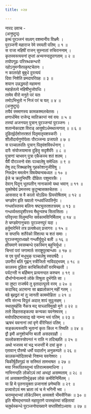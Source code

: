 ```yaml
---
title: ०२७

---
```

नारद उवाच -  
(अनुष्टुप्)  
इत्थं पुरञ्जनं सध्र्यग् वशमानीय विभ्रमैः ।  
पुरञ्जनी महाराज रेमे रमयती पतिम् ॥ १ ॥  
स राजा महिषीं राजन् सुस्नातां रुचिराननाम् ।  
कृतस्वस्त्ययनां तृप्तां अभ्यनन्ददुपागताम् ॥ २ ॥  
तयोपगूढः परिरब्धकन्धरो  
रहोऽनुमन्त्रैरपकृष्टचेतनः ।  
न कालरंहो बुबुधे दुरत्ययं  
दिवा निशेति प्रमदापरिग्रहः ॥ ३ ॥  
शयान उन्नद्धमदो महामना  
महार्हतल्पे महिषीभुजोपधिः ।  
तामेव वीरो मनुते परं यतः  
तमोऽभिभूतो न निजं परं च यत् ॥ ४ ॥  
(अनुष्टुप्)  
तयैवं रममाणस्य कामकश्मलचेतसः ।  
क्षणार्धमिव राजेन्द्र व्यतिक्रान्तं नवं वयः ॥ ५ ॥  
तस्यां अजनयत् पुत्रान् पुरञ्जन्यां पुरञ्जनः ।  
शतान्येकादश विराड् आयुषोऽर्धमथात्यगात् ॥ ॥ ६ ॥  
दुहित्ईर्दशोत्तरशतं पितृमातृयशस्करीः ।  
शीलौदार्यगुणोपेताः पौरञ्जन्यः प्रजापते ॥ ७ ॥  
स पञ्चालपतिः पुत्रान् पितृवंशविवर्धनान् ।  
दारैः संयोजयामास दुहितॄ सदृशैर्वरैः ॥ ८ ॥  
पुत्राणां चाभवन् पुत्रा एकैकस्य शतं शतम् ।  
यैर्वै पौरञ्जनो वंशः पञ्चालेषु समेधितः ॥ ९ ॥  
तेषु तद् रिक्थहारेषु गृहकोशानुजीविषु ।  
निरूढेन ममत्वेन विषयेष्वन्वबध्यत ॥ १० ॥  
ईजे च क्रतुभिर्घोरैः दीक्षितः पशुमारकैः ।  
देवान् पितॄन् भूतपतीन् नानाकामो यथा भवान् ॥ ११ ॥  
युक्तेष्वेवं प्रमत्तस्य कुटुम्बासक्तचेतसः ।  
आससाद स वै कालो योऽप्रियः प्रिययोषिताम् ॥ १२ ॥  
चण्डवेग इति ख्यातो गन्धर्वाधिपतिर्नृप ।  
गन्धर्वास्तस्य बलिनः षष्ट्युत्तरशतत्रयम् ॥ १३ ॥  
गन्धर्व्यस्तादृशीरस्य मैथुन्यश्च सितासिताः ।  
परिवृत्त्या विलुम्पन्ति सर्वकामविनिर्मिताम् ॥ १४ ॥  
ते चण्डवेगानुचराः पुरञ्जनपुरं यदा ।  
हर्तुमारेभिरे तत्र प्रत्यषेधत् प्रजागरः ॥ १५ ॥  
स सप्तभिः शतैरेको विंशत्या च शतं समाः ।  
पुरञ्जनपुराध्यक्षो गन्धर्वैर्युयुधे बली ॥ १६ ॥  
क्षीयमाणे स्वसम्बन्धे एकस्मिन् बहुभिर्युधा ।  
चिन्तां परां जगामार्तः सराष्ट्रपुरबान्धवः ॥ १७ ॥  
स एव पुर्यां मधुभुक् पञ्चालेषु स्वपार्षदैः ।  
उपनीतं बलिं गृह्णन् स्त्रीजितो नाविदद्भयम् ॥ १८ ॥  
कालस्य दुहिता काचित्त्रिलोकीं वरमिच्छती ।  
पर्यटन्ती न बर्हिष्मन् प्रत्यनन्दत कश्चन ॥ १९ ॥  
दौर्भाग्येनात्मनो लोके विश्रुता दुर्भगेति सा ।  
या तुष्टा राजर्षये तु वृतादात्पूरवे वरम् ॥ २० ॥  
कदाचिद् अटमाना सा ब्रह्मलोकान् महीं गतम् ।  
वव्रे बृहद्व्रतं मां तु जानती काममोहिता ॥ २१ ॥  
मयि संरभ्य विपुलं अदात् शापं सुदुःसहम् ।  
स्थातुमर्हसि नैकत्र मद् याच्ञाविमुखो मुने ॥ २२ ॥  
ततो विहतसङ्‌कल्पा कन्यका यवनेश्वरम् ।  
मयोपदिष्टमासाद्य वव्रे नाम्ना भयं पतिम् ॥ २३ ॥  
ऋषभं यवनानां त्वां वृणे वीरेप्सितं पतिम् ।  
सङ्‌कल्पस्त्वयि भूतानां कृतः किल न रिष्यति ॥ २४ ॥  
द्वौ इमौ अनुशोचन्ति बालौ असदवग्रहौ ।  
यल्लोकशास्त्रोपनतं न राति न तदिच्छति ॥ २५ ॥  
अथो भजस्व मां भद्र भजन्तीं मे दयां कुरु ।  
एतावान् पौरुषो धर्मो यदार्तान् अनुकम्पते ॥ २६ ॥  
कालकन्योदितवचो निशम्य यवनेश्वरः ।  
चिकीर्षुर्देवगुह्यं स सस्मितं तामभाषत ॥ २७ ॥  
मया निरूपितस्तुभ्यं पतिरात्मसमाधिना ।  
नाभिनन्दति लोकोऽयं त्वां अभद्रां असम्मताम् ॥ २८ ॥  
त्वं अव्यक्तगतिर्भुङ्‌क्ष्व लोकं कर्मविनिर्मितम् ।  
या हि मे पृतनायुक्ता प्रजानाशं प्रणेष्यसि ॥ २९ ॥  
प्रज्वारोऽयं मम भ्राता त्वं च मे भगिनी भव ।  
चराम्युभाभ्यां लोकेऽस्मिन् अव्यक्तो भीमसैनिकः ॥ ३० ॥  
इति श्रीमद्‌भागवते महापुराणे पारमहंस्यां संहितायां  
चतुर्थस्कन्धे पुरञ्जनोपाख्याने सप्तविंशोऽध्यायः ॥ २७ ॥